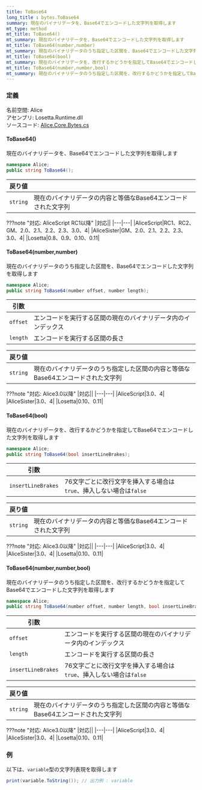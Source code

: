 ```yaml
---
title: ToBase64
long_title : bytes.ToBase64
summary: 現在のバイナリデータを、Base64でエンコードした文字列を取得します
mt_type: method
mt_title: ToBase64()
mt_summary: 現在のバイナリデータを、Base64でエンコードした文字列を取得します
mt_title: ToBase64(number,number)
mt_summary: 現在のバイナリデータのうち指定した区間を、Base64でエンコードした文字列を取得します
mt_title: ToBase64(bool)
mt_summary: 現在のバイナリデータを、改行するかどうかを指定してBase64でエンコードした文字列を取得します
mt_title: ToBase64(number,number,bool)
mt_summary: 現在のバイナリデータのうち指定した区間を、改行するかどうかを指定してBase64でエンコードした文字列を取得します
---
```


### 定義
名前空間: Alice<br/>
アセンブリ: Losetta.Runtime.dll<br/>
ソースコード: [Alice.Core.Bytes.cs](https://github.com/WSOFT-Project/Losetta/blob/master/Losetta.Runtime/Core/Extension/Alice.Core.Bytes.cs)

#### ToBase64()

現在のバイナリデータを、Base64でエンコードした文字列を取得します

```cs title="AliceScript"
namespace Alice;
public string ToBase64();
```

|戻り値| |
|-|-|
|`string`| 現在のバイナリデータの内容と等価なBase64エンコードされた文字列|

???note "対応: AliceScript RC1以降"
    |対応||
    |---|---|
    |AliceScript|RC1、RC2、GM、2.0、2.1、2.2、2.3、3.0、4|
    |AliceSister|GM、2.0、2.1、2.2、2.3、3.0、4|
    |Losetta|0.8、0.9、0.10、0.11|

#### ToBase64(number,number)

現在のバイナリデータのうち指定した区間を、Base64でエンコードした文字列を取得します

```cs title="AliceScript"
namespace Alice;
public string ToBase64(number offset, number length);
```

|引数| |
|-|-|
|`offset`|エンコードを実行する区間の現在のバイナリデータ内のインデックス|
|`length`|エンコードを実行する区間の長さ|

|戻り値| |
|-|-|
|`string`| 現在のバイナリデータのうち指定した区間の内容と等価なBase64エンコードされた文字列|

???note "対応: Alice3.0以降"
    |対応||
    |---|---|
    |AliceScript|3.0、4|
    |AliceSister|3.0、4|
    |Losetta|0.10、0.11|

#### ToBase64(bool)

現在のバイナリデータを、改行するかどうかを指定してBase64でエンコードした文字列を取得します

```cs title="AliceScript"
namespace Alice;
public string ToBase64(bool insertLineBrakes);
```

|引数| |
|-|-|
|`insertLineBrakes`|76文字ごとに改行文字を挿入する場合は`true`、挿入しない場合は`false`|

|戻り値| |
|-|-|
|`string`| 現在のバイナリデータの内容と等価なBase64エンコードされた文字列|

???note "対応: Alice3.0以降"
    |対応||
    |---|---|
    |AliceScript|3.0、4|
    |AliceSister|3.0、4|
    |Losetta|0.10、0.11|

#### ToBase64(number,number,bool)

現在のバイナリデータのうち指定した区間を、改行するかどうかを指定してBase64でエンコードした文字列を取得します

```cs title="AliceScript"
namespace Alice;
public string ToBase64(number offset, number length, bool insertLineBrakes);
```

|引数| |
|-|-|
|`offset`|エンコードを実行する区間の現在のバイナリデータ内のインデックス|
|`length`|エンコードを実行する区間の長さ|
|`insertLineBrakes`|76文字ごとに改行文字を挿入する場合は`true`、挿入しない場合は`false`|

|戻り値| |
|-|-|
|`string`| 現在のバイナリデータのうち指定した区間の内容と等価なBase64エンコードされた文字列|

???note "対応: Alice3.0以降"
    |対応||
    |---|---|
    |AliceScript|3.0、4|
    |AliceSister|3.0、4|
    |Losetta|0.10、0.11|

### 例
以下は、`variable`型の文字列表現を取得します

```cs title="AliceScript"
print(variable.ToString()); // 出力例 : variable
```
